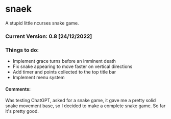 # snaek
A stupid little ncurses snake game.
### Current Version: 0.8 [24/12/2022]

### Things to do:
* Implement grace turns before an imminent death
* Fix snake appearing to move faster on vertical directions
* Add timer and points collected to the top title bar
* Implement menu system

#### Comments:
Was testing ChatGPT, asked for a snake game, it gave me a pretty solid snake movement base, so I decided to make a complete snake game. So far it's pretty good.
